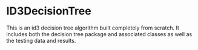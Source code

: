 # ID3DecisionTree
This is an id3 decision tree algorithm built completely from scratch. It includes both the decision tree package and associated classes as well as the testing data and results.
